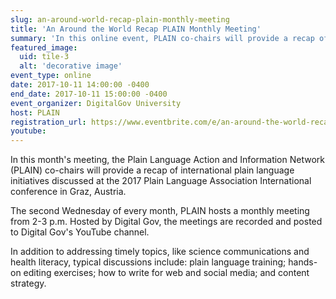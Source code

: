 ```yaml
---
slug: an-around-world-recap-plain-monthly-meeting
title: 'An Around the World Recap PLAIN Monthly Meeting'
summary: 'In this online event, PLAIN co-chairs will provide a recap of international plain language initiatives discussed at the 2017 Plain Language Association International conference in Graz, Austria'
featured_image:
  uid: tile-3
  alt: 'decorative image'
event_type: online
date: 2017-10-11 14:00:00 -0400
end_date: 2017-10-11 15:00:00 -0400
event_organizer: DigitalGov University
host: PLAIN
registration_url: https://www.eventbrite.com/e/an-around-the-world-recap-plain-monthly-meeting-registration-38539458558
youtube: 
---
```


In this month's meeting, the Plain Language Action and Information Network (PLAIN) co-chairs will provide a recap of international plain language initiatives discussed at the 2017 Plain
Language Association International conference in Graz, Austria.

The second Wednesday of every month, PLAIN hosts a monthly meeting from 2-3 p.m. Hosted by Digital Gov, the meetings are recorded and posted to Digital Gov's YouTube channel.

In addition to addressing timely topics, like science communications and health literacy, typical discussions include: plain language training; hands-on editing exercises; how to write for web and social media; and content strategy.
